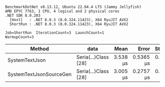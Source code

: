 ```

BenchmarkDotNet v0.13.12, Ubuntu 22.04.4 LTS (Jammy Jellyfish)
AMD EPYC 7763, 1 CPU, 4 logical and 2 physical cores
.NET SDK 8.0.203
  [Host]   : .NET 8.0.3 (8.0.324.11423), X64 RyuJIT AVX2
  ShortRun : .NET 8.0.3 (8.0.324.11423), X64 RyuJIT AVX2

Job=ShortRun  IterationCount=3  LaunchCount=1  
WarmupCount=3  

```
| Method                  | data                 | Mean     | Error     | StdDev    | Min      | Max      | Gen0   | Allocated |
|------------------------ |--------------------- |---------:|----------:|----------:|---------:|---------:|-------:|----------:|
| SystemTextJson          | Seria(...)Class [28] | 3.538 μs | 0.5365 μs | 0.0294 μs | 3.516 μs | 3.572 μs | 0.0229 |   2.07 KB |
| SystemTextJsonSourceGen | Seria(...)Class [28] | 3.005 μs | 0.2757 μs | 0.0151 μs | 2.995 μs | 3.022 μs | 0.0267 |    2.2 KB |
